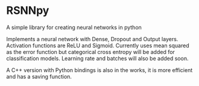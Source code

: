 # RSNNpy
A simple library for creating neural networks in python


Implements a neural network with Dense, Dropout and Output layers. Activation functions are ReLU and Sigmoid. Currently uses mean squared as the error function but categorical cross entropy will be added for classification models. Learning rate and batches will also be added soon. 

A C++ version with Python bindings is also in the works, it is more efficient and has a saving function. 